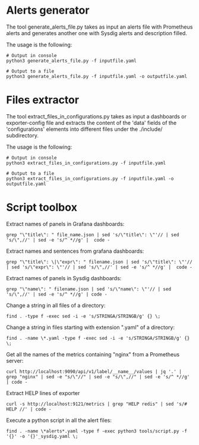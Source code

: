 # Alerts generator
The tool generate_alerts_file.py takes as input an alerts file with Prometheus alerts and generates another one with Sysdig alerts and description filled. 

The usage is the following:
```
# Output in console
python3 generate_alerts_file.py -f inputfile.yaml 

# Output to a file
python3 generate_alerts_file.py -f inputfile.yaml -o outputfile.yaml
```
# Files extractor
The tool extract_files_in_configurations.py takes as input a dashboards or exporter-config file and extracts
the content of the 'data' fields of the 'configurations' elements into different files under the ./include/ subdirectory.

The usage is the following:
```
# Output in console
python3 extract_files_in_configurations.py -f inputfile.yaml 

# Output to a file
python3 extract_files_in_configurations.py -f inputfile.yaml -o outputfile.yaml
```

# Script toolbox

Extract names of panels in Grafana dashboards:
```
grep "\"title\": " file_name.json | sed 's/\"title\": \"'// | sed 's/\",//' | sed -e 's/^ *//g' |  code -
```

Extract names and sentences from grafana dashboards:
```
grep "\"title\": \|\"expr\": " filename.json | sed 's/\"title\": \"'// | sed 's/\"expr\": \"'// | sed 's/\",//' | sed -e 's/^ *//g' |  code -
```

Extract names of panels in Sysdig dashboards:
```
grep "\"name\": " filename.json | sed 's/\"name\": \"'// | sed 's/\",//' | sed -e 's/^ *//g' | code -
```

Change a string in all files of a directory:
```
find . -type f -exec sed -i -e 's/STRINGA/STRINGB/g' {} \;
```

Change a string in files starting with extension ".yaml" of a directory:
```
find . -name \*.yaml -type f -exec sed -i -e 's/STRINGA/STRINGB/g' {} \;
```

Get all the names of the metrics containing "nginx" from a Prometheus server: 
```
curl http://localhost:9090/api/v1/label/__name__/values | jq '.' | grep "nginx" | sed -e "s/\"//" | sed -e "s/\",//" | sed -e 's/^ *//g' | code -
```

Extract HELP lines of exporter
```
curl -s http://localhost:9121/metrics | grep "HELP redis" | sed 's/# HELP //' | code -
```

Execute a python script in all the alert files: 
```
find . -name \*alerts*.yaml -type f -exec python3 tools/script.py -f '{}' -o '{}'_sysdig.yaml \;
```
